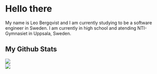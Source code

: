 <h1>
    Hello there
</h1>

<p> 
    My name is Leo Bergqvist and I am currently studying to be a software engineer in Sweden.
    I am currently in high school and atending NTI-Gymnasiet in Uppsala, Sweden.
</p>

<div>
    <h2>
        My Github Stats
    </h2>
    <img src='https://github-readme-stats.vercel.app/api?username=Hillgo123&show_icons=true&theme=radical&hide=stars&include_all_commits=true&count_private=true&custom_title=Stats&card_width=100'/>
    </br>
    <img src='https://github-readme-stats.vercel.app/api/top-langs/?username=Hillgo123&theme=radical'/>
</div>
